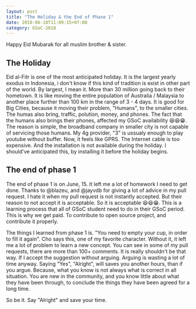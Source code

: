 ```yaml
---
layout: post
title: "The Holiday & the End of Phase 1"
date: 2018-06-18T11:09:15+07:00
category: GSoC-2018
---
```


Happy Eid Mubarak for all muslim brother & sister.

## The Holiday

Eid al-Fitr is one of the most anticipated holiday. It is the largest yearly
exodus in Indonesia, i don't know if this kind of tradition is exist in other
part of the world. By largest, I mean it. More than 30 million going back to
their hometown. It is like moving the entire population of Australia /
Malaysia to another place further than 100 km in the range of 3 - 4 days. It is
good for Big Cities, because it moving their problem, "Humans", to the smaller
cities. The humas also bring, traffic, polution, money, and phones. The fact that
the humans also brings their phones, affected my GSoC availability 😆😆😁.
The reason is simple, the broadband company in smaller city is not capable of
servicing those humans. My 4g provider, "3" is ussualy enough to play youtube
without buffer. Now, it feels like GPRS. The Internet cable is too expensive.
And the installation is not available during the holiday. I should've anticipated
this, by installing it before the holiday begins.

## The end of phase 1

The end of phase 1 is on June, 15. It left me a lot of homework I need to get
done. Thanks to @blazeu, and @jayvdb for giving a lot of advice in my pull
request. I hate it when my pull request is not instantly accepted. But their
reason to not accept it is acceptable. So it is acceptable 😆😆😁. This is a
learning process that all of GSoC student need to do in their GSoC period. This
is why we get paid. To contribute to open source project, and contribute it
properly.

The things I learned from phase 1 is. "You need to empty your cup, in order to
fill it again". Cho says this, one of my favorite character. Without it,
it left me a lot of problem to learn a new concept. You can see in some of my
pull requests, there are more than 100+ comments. It is really shouldn't be that
way. If I accept the suggestion without arguing. Arguing is wasting a lot of
time anyway. Saying "Yes", "Alright", will saves you another hours, than if you
argue. Because, what you know is not always what is correct in all situation.
You are new in the community, and you know little about what they have been
through, to conclude the things they have been agreed for a long time.

So be it. Say "Alright" and save your time.
